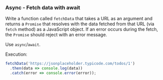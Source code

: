 ### Async - Fetch data with await

Write a function called `fetchData` that takes a URL as an argument and returns a `Promise` that resolves with the data fetched from that URL (via `fetch` method) as a JavaScript object. If an error occurs during the fetch, the `Promise` should reject with an error message. 

Use `async`/`await`.

Execution:
```javascript
fetchData('https://jsonplaceholder.typicode.com/todos/1')
  .then(data => console.log(data))
  .catch(error => console.error(error));
```
